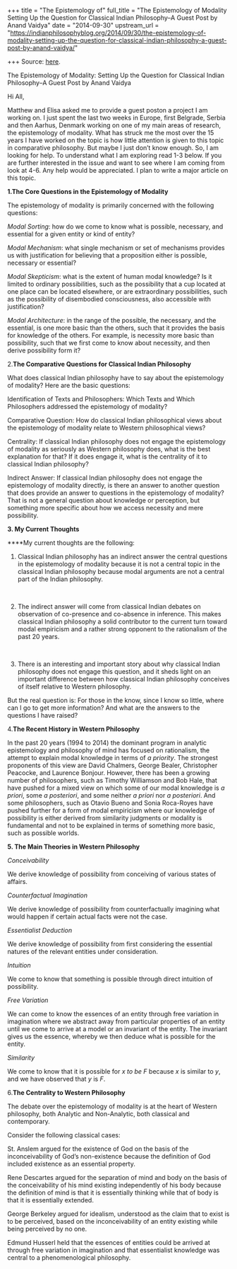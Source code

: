 +++
title = "The Epistemology of"
full_title = "The Epistemology of Modality Setting Up the Question for Classical Indian Philosophy–A Guest Post by Anand Vaidya"
date = "2014-09-30"
upstream_url = "https://indianphilosophyblog.org/2014/09/30/the-epistemology-of-modality-setting-up-the-question-for-classical-indian-philosophy-a-guest-post-by-anand-vaidya/"

+++
Source: [here](https://indianphilosophyblog.org/2014/09/30/the-epistemology-of-modality-setting-up-the-question-for-classical-indian-philosophy-a-guest-post-by-anand-vaidya/).

The Epistemology of Modality:  Setting Up the Question for Classical Indian Philosophy–A Guest Post by Anand Vaidya

Hi All,

Matthew and Elisa asked me to provide a guest poston a project I am
working on. I just spent the last two weeks in Europe, first Belgrade,
Serbia and then Aarhus, Denmark working on one of my main areas of
research, the epistemology of modality. What has struck me the most over
the 15 years I have worked on the topic is how little attention is given
to this topic in comparative philosophy. But maybe I just don’t know
enough. So, I am looking for help. To understand what I am exploring
read 1-3 below. If you are further interested in the issue and want to
see where I am coming from look at 4-6. Any help would be appreciated. I
plan to write a major article on this topic.

**1.The Core Questions in the Epistemology of Modality**

The epistemology of modality is primarily concerned with the following
questions:

*Modal Sorting*: how do we come to know what is possible, necessary, and
essential for a given entity or kind of entity?

*Modal Mechanism*: what single mechanism or set of mechanisms provides
us with justification for believing that a proposition either is
possible, necessary or essential?

*Modal Skepticism*: what is the extent of human modal knowledge? Is it
limited to ordinary possibilities, such as the possibility that a cup
located at one place can be located elsewhere, or are extraordinary
possibilities, such as the possibility of disembodied consciousness,
also accessible with justification?

*Modal Architecture*: in the range of the possible, the necessary, and
the essential, is one more basic than the others, such that it provides
the basis for knowledge of the others. For example, is necessity more
basic than possibility, such that we first come to know about necessity,
and then derive possibility form it?

2.**The Comparative Questions for Classical Indian Philosophy**

What does classical Indian philosophy have to say about the epistemology
of modality? Here are the basic questions:

Identification of Texts and Philosophers: Which Texts and Which
Philosophers addressed the epistemology of modality?

Comparative Question: How do classical Indian philosophical views about
the epistemology of modality relate to Western philosophical views?

Centrality: If classical Indian philosophy does not engage the
epistemology of modality as seriously as Western philosophy does, what
is the best explanation for that? If it does engage it, what is the
centrality of it to classical Indian philosophy?

Indirect Answer: If classical Indian philosophy does not engage the
epistemology of modality directly, is there an answer to another
question that does provide an answer to questions in the epistemology of
modality? That is not a general question about knowledge or perception,
but something more specific about how we access necessity and mere
possibility.

**3. My Current Thoughts**

****My current thoughts are the following:

1.  Classical Indian philosophy has an indirect answer the central
    questions in the epistemology of modality because it is not a
    central topic in the classical Indian philosophy because modal
    arguments are not a central part of the Indian philosophy.

&nbsp;

2.  The indirect answer will come from classical Indian debates on
    observation of co-presence and co-absence in inference. This makes
    classical Indian philosophy a solid contributor to the current turn
    toward modal empiricism and a rather strong opponent to the
    rationalism of the past 20 years.

&nbsp;

3.  There is an interesting and important story about why classical
    Indian philosophy does not engage this question, and it sheds light
    on an important difference between how classical Indian philosophy
    conceives of itself relative to Western philosophy.

But the real question is: For those in the know, since I know so little,
where can I go to get more information? And what are the answers to the
questions I have raised?

4.**The Recent History in Western Philosophy**

In the past 20 years (1994 to 2014) the dominant program in analytic
epistemology and philosophy of mind has focused on rationalism, the
attempt to explain modal knowledge in terms of *a priority*. The
strongest proponents of this view are David Chalmers, George Bealer,
Christopher Peacocke, and Laurence Bonjour. However, there has been a
growing number of philosophers, such as Timothy Williamson and Bob Hale,
that have pushed for a mixed view on which some of our modal knowledge
is *a priori*, some *a posteriori*, and some neither *a priori* nor *a
posteriori*. And some philosophers, such as Otavio Bueno and Sonia
Roca-Royes have pushed further for a form of modal empiricism where our
knowledge of possibility is either derived from similarity judgments or
modality is fundamental and not to be explained in terms of something
more basic, such as possible worlds.

**5. The Main Theories in Western Philosophy**

*Conceivability*

We derive knowledge of possibility from conceiving of various states of
affairs.

*Counterfactual Imagination*

We derive knowledge of possibility from counterfactually imagining what
would happen if certain actual facts were not the case.

*Essentialist Deduction*

We derive knowledge of possibility from first considering the essential
natures of the relevant entities under consideration.

*Intuition*

We come to know that something is possible through direct intuition of
possibility.

*Free Variation*

We can come to know the essences of an entity through free variation in
imagination where we abstract away from particular properties of an
entity until we come to arrive at a model or an invariant of the entity.
The invariant gives us the essence, whereby we then deduce what is
possible for the entity.

*Similarity*

We come to know that it is possible for *x to be F* because *x* is
similar to *y*, and we have observed that *y* is *F*.

6.**The Centrality to Western Philosophy**

The debate over the epistemology of modality is at the heart of Western
philosophy, both Analytic and Non-Analytic, both classical and
contemporary.

Consider the following classical cases:

St. Anslem argued for the existence of God on the basis of the
inconceivability of God’s non-existence because the definition of God
included existence as an essential property.

Rene Descartes argued for the separation of mind and body on the basis
of the conceivability of his mind existing independently of his body
because the definition of mind is that it is essentially thinking while
that of body is that it is essentially extended.

George Berkeley argued for idealism, understood as the claim that to
exist is to be perceived, based on the inconceivability of an entity
existing while being perceived by no one.

Edmund Husserl held that the essences of entities could be arrived at
through free variation in imagination and that essentialist knowledge
was central to a phenomenological philosophy.


